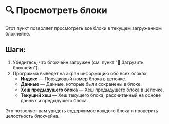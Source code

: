 
# 🔍 Просмотреть блоки

Этот пункт позволяет просмотреть все блоки в текущем загруженном блокчейне.

## Шаги:
1. Убедитесь, что блокчейн загружен (см. пункт "📂 Загрузить блокчейн").
2. Программа выведет на экран информацию обо всех блоках:
   - **Индекс** — Порядковый номер блока в цепочке.
   - **Данные** — Данные, которые были сохранены в блоке.
   - **Хеш предыдущего блока** — Хеш предыдущего блока в цепочке.
   - **Текущий хеш** — Хеш текущего блока, рассчитанный на основе данных и предыдущего блока.
   
Это позволяет вам увидеть содержимое каждого блока и проверить целостность блокчейна.
